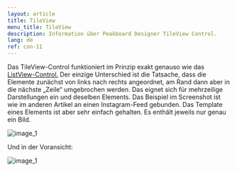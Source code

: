 ```yaml
---
layout: article
title: TileView
menu_title: TileView
description: Information über Peakboard Designer TileView Control.
lang: de
ref: con-11
---
```


Das TileView-Control funktioniert im Prinzip exakt genauso wie das [ListView-Control.](/controls/10-de-list-view.html) Der einzige Unterschied ist die Tatsache, dass die Elemente zunächst von links nach rechts angeordnet, am Rand dann aber in die nächste „Zeile“ umgebrochen werden. Das eignet sich für mehrzeilige Darstellungen ein und deselben Elements. Das Beispiel im Screenshot ist wie im anderen Artikel an einen Instagram-Feed gebunden. Das Template eines Elements ist aber sehr einfach gehalten. Es enthält jeweils nur genau ein Bild.

 ![image_1](/assets/images/Controls/TileView/ControlsTileView01.png)

Und in der Voransicht:

![image_1](/assets/images/Controls/TileView/ControlsTileView02.png)

